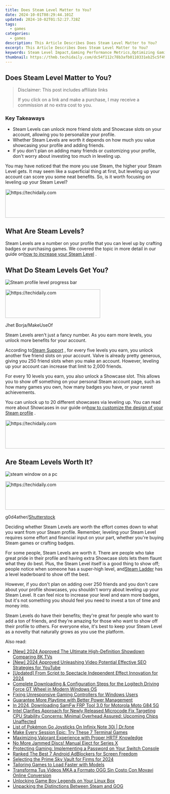 ```yaml
---
title: Does Steam Level Matter to You?
date: 2024-10-01T08:29:44.101Z
updated: 2024-10-02T01:52:27.728Z
tags:
  - games
categories:
  - games
description: This Article Describes Does Steam Level Matter to You?
excerpt: This Article Describes Does Steam Level Matter to You?
keywords: Steam Level Impact,Gaming Performance Metrics,Optimizing Gaming Experience,Steam Overheating in Games,Game Laptop Performance Tips,Maximizing Game Frame Rate with Steam Settings,Steam Level Management in PC Gaming
thumbnail: https://thmb.techidaily.com/dc54f112c78b3afb0110331eb25c5f493a4d3b2149d6ee352dfe8394d4845198.jpg
---
```


## Does Steam Level Matter to You?

>  Disclaimer: This post includes affiliate links
>
>  If you click on a link and make a purchase, I may receive a commission at no extra cost to you.
>

### Key Takeaways

* Steam Levels can unlock more friend slots and Showcase slots on your account, allowing you to personalize your profile.
* Whether Steam Levels are worth it depends on how much you value showcasing your profile and adding friends.
* If you don't plan on adding many friends or customizing your profile, don't worry about investing too much in leveling up.

 You may have noticed that the more you use Steam, the higher your Steam Level gets. It may seem like a superficial thing at first, but leveling up your account can score you some neat benefits. So, is it worth focusing on leveling up your Steam Level?

<!-- affiliate ads begin -->
<a href="https://aligracehair.sjv.io/c/5597632/2006919/19272" target="_top" id="2006919">
  <img src="//a.impactradius-go.com/display-ad/19272-2006919" border="0" alt="https://techidaily.com" width="728" height="90"/>
</a>
<img height="0" width="0" src="https://aligracehair.sjv.io/i/5597632/2006919/19272" style="position:absolute;visibility:hidden;" border="0" />
<!-- affiliate ads end -->

## What Are Steam Levels?

 Steam Levels are a number on your profile that you can level up by crafting badges or purchasing games. We covered the topic in more detail in our guide on[how to increase your Steam Level](https://www.makeuseof.com/how-to-increase-steam-profile-level/) .

## What Do Steam Levels Get You?

![Steam profile level progress bar](https://static1.makeuseofimages.com/wordpress/wp-content/uploads/wm/2023/06/steam-profile-level-progress-bar-1.JPG)

<!-- affiliate ads begin -->
<a href="https://aligracehair.sjv.io/c/5597632/1959773/19272" target="_top" id="1959773">
  <img src="//a.impactradius-go.com/display-ad/19272-1959773" border="0" alt="https://techidaily.com" width="300" height="90"/>
</a>
<img height="0" width="0" src="https://aligracehair.sjv.io/i/5597632/1959773/19272" style="position:absolute;visibility:hidden;" border="0" />
<!-- affiliate ads end -->

Jhet Borja/MakeUseOf

 Steam Levels aren't just a fancy number. As you earn more levels, you unlock more benefits for your account.

 According to[Steam Support](https://help.steampowered.com/en/faqs/view/1F74-BE45-3AAC-1B47) , for every five levels you earn, you unlock another five friend slots on your account. Valve is already pretty generous, giving you 250 friend slots when you make an account. However, leveling up your account can increase that limit to 2,000 friends.

 For every 10 levels you earn, you also unlock a Showcase slot. This allows you to show off something on your personal Steam account page, such as how many games you own, how many badges you have, or your rarest achievements.

 You can unlock up to 20 different showcases via leveling up. You can read more about Showcases in our guide on[how to customize the design of your Steam profile](https://www.makeuseof.com/how-to-customize-design-steam-profile/) .

<!-- affiliate ads begin -->
<a href="https://appsumo.8odi.net/c/5597632/2130891/7443" target="_top" id="2130891">
  <img src="//a.impactradius-go.com/display-ad/7443-2130891" border="0" alt="https://techidaily.com" width="728" height="90"/>
</a>
<img height="0" width="0" src="https://appsumo.8odi.net/i/5597632/2130891/7443" style="position:absolute;visibility:hidden;" border="0" />
<!-- affiliate ads end -->

## Are Steam Levels Worth It?

![steam window on a pc](https://static1.makeuseofimages.com/wordpress/wp-content/uploads/2024/01/shutterstock_357785195.jpg)

<!-- affiliate ads begin -->
<a href="https://appsumo.8odi.net/c/5597632/2100542/7443" target="_top" id="2100542">
  <img src="//a.impactradius-go.com/display-ad/7443-2100542" border="0" alt="https://techidaily.com" width="728" height="90"/>
</a>
<img height="0" width="0" src="https://appsumo.8odi.net/i/5597632/2100542/7443" style="position:absolute;visibility:hidden;" border="0" />
<!-- affiliate ads end -->

 g0d4ather/[Shutterstock](https://www.shutterstock.com/image-photo/saransk-russia-january-03-2016-steam-357785195)

 Deciding whether Steam Levels are worth the effort comes down to what you want from your Steam profile. Remember, leveling your Steam Level requires some effort and financial input on your part, whether you're buying Steam games or crafting badges.

 For some people, Steam Levels are worth it. There are people who take great pride in their profile and having extra Showcase slots lets them flaunt what they do best. Plus, the Steam Level itself is a good thing to show off; people notice when someone has a super-high level, and[Steam Ladder](https://steamladder.com/) has a level leaderboard to show off the best.

 However, if you don't plan on adding over 250 friends and you don't care about your profile showcases, you shouldn't worry about leveling up your Steam Level. It can feel nice to increase your level and earn more badges, but it's not something you should feel you need to invest a ton of time and money into.

 Steam Levels do have their benefits; they're great for people who want to add a ton of friends, and they're amazing for those who want to show off their profile to others. For everyone else, it's best to keep your Steam Level as a novelty that naturally grows as you use the platform.

<ins class="adsbygoogle"
     style="display:block"
     data-ad-format="autorelaxed"
     data-ad-client="ca-pub-7571918770474297"
     data-ad-slot="1223367746"></ins>

<ins class="adsbygoogle"
     style="display:block"
     data-ad-client="ca-pub-7571918770474297"
     data-ad-slot="8358498916"
     data-ad-format="auto"
     data-full-width-responsive="true"></ins>

<span class="atpl-alsoreadstyle">Also read:</span>
<div><ul>
<li><a href="https://vp-tips.techidaily.com/new-2024-approved-the-ultimate-high-definition-showdown-comparing-8k-tvs/"><u>[New] 2024 Approved The Ultimate High-Definition Showdown Comparing 8K TVs</u></a></li>
<li><a href="https://youtube-docs.techidaily.com/024-approved-unleashing-video-potential-effective-seo-strategies-for-youtube/"><u>[New] 2024 Approved Unleashing Video Potential Effective SEO Strategies for YouTube</u></a></li>
<li><a href="https://youtube-tips.techidaily.com/ed-from-script-to-spectacle-independent-effect-innovation-for-2024/"><u>[Updated] From Script to Spectacle Independent Effect Innovation for 2024</u></a></li>
<li><a href="https://win-amazing.techidaily.com/complete-downloading-and-configuration-steps-for-the-logitech-driving-force-gt-wheel-in-modern-windows-os/"><u>Complete Downloading & Configuration Steps for the Logitech Driving Force GT Wheel in Modern Windows OS</u></a></li>
<li><a href="https://games-able.techidaily.com/fixing-unresponsive-gaming-controllers-for-windows-users/"><u>Fixing Unresponsive Gaming Controllers for Windows Users</u></a></li>
<li><a href="https://games-able.techidaily.com/guarantee-more-playtime-with-better-power-management/"><u>Guarantee More Playtime with Better Power Management</u></a></li>
<li><a href="https://android-unlock.techidaily.com/in-2024-downloading-samfw-frp-tool-30-for-motorola-moto-g84-5g-by-drfone-android/"><u>In 2024, Downloading SamFw FRP Tool 3.0 for Motorola Moto G84 5G</u></a></li>
<li><a href="https://hardware-help.techidaily.com/intel-clarifies-approach-for-newly-released-microcode-fix-targeting-cpu-stability-concerns-minimal-overhead-assured-upcoming-chips-unaffected/"><u>Intel Clarifies Approach for Newly Released Microcode Fix Targeting CPU Stability Concerns: Minimal Overhead Assured; Upcoming Chips Unaffected</u></a></li>
<li><a href="https://android-pokemon-go.techidaily.com/list-of-pokemon-go-joysticks-on-infinix-note-30i-drfone-by-drfone-virtual-android/"><u>List of Pokémon Go Joysticks On Infinix Note 30i | Dr.fone</u></a></li>
<li><a href="https://games-able.techidaily.com/make-every-session-epic-try-these-7-terminal-games/"><u>Make Every Session Epic: Try These 7 Terminal Games</u></a></li>
<li><a href="https://games-able.techidaily.com/maximizing-valorant-experience-with-proper-hrtf-knowledge/"><u>Maximizing Valorant Experience with Proper HRTF Knowledge</u></a></li>
<li><a href="https://games-able.techidaily.com/no-more-jammed-discs-manual-eject-for-series-x/"><u>No More Jammed Discs! Manual Eject for Series X</u></a></li>
<li><a href="https://games-able.techidaily.com/protecting-gaming-implementing-a-password-on-your-switch-console/"><u>Protecting Gaming: Implementing a Password on Your Switch Console</u></a></li>
<li><a href="https://youtube-data.techidaily.com/d-the-best-7-android-adblockers-for-screen-freedom/"><u>Ranked The Best 7 Android AdBlockers for Screen Freedom</u></a></li>
<li><a href="https://extra-guidance.techidaily.com/selecting-the-prime-sky-vault-for-firms-for-2024/"><u>Selecting the Prime Sky Vault for Firms for 2024</u></a></li>
<li><a href="https://games-able.techidaily.com/tailoring-games-to-load-faster-with-models/"><u>Tailoring Games to Load Faster with Models</u></a></li>
<li><a href="https://blog-min.techidaily.com/transforma-tus-videos-mka-a-formato-ogg-sin-costo-con-movavi-online-conversion/"><u>Transforma Tus Videos MKA a Formato OGG Sin Costo Con Movavi Online Conversion</u></a></li>
<li><a href="https://games-able.techidaily.com/unlocking-game-boy-legends-on-your-linux-box/"><u>Unlocking Game Boy Legends on Your Linux Box</u></a></li>
<li><a href="https://games-able.techidaily.com/unpacking-the-distinctions-between-steam-and-gog/"><u>Unpacking the Distinctions Between Steam and GOG</u></a></li>
</ul></div>

